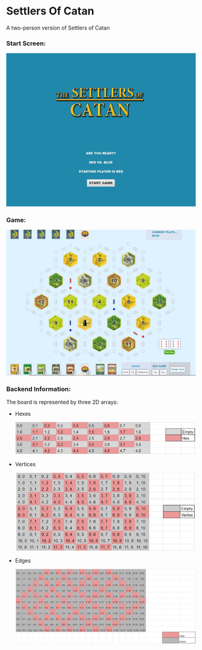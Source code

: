# Settlers Of Catan

A two-person version of Settlers of Catan

### Start Screen:
![Application Image](screenshots/StartScreen.JPG)

### Game:

![Application Image](screenshots/Game.JPG)

### Backend Information:
The board is represented by three 2D arrays:
* Hexes
  
  ![Application Image](screenshots/Hexes.JPG)
* Vertices
  
  ![Application Image](screenshots/Vertices.JPG)
* Edges
  
  ![Application Image](screenshots/Edges.JPG)

